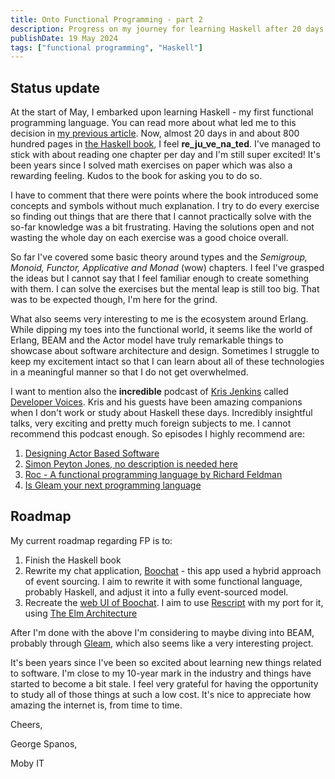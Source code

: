 ```yaml
---
title: Onto Functional Programming - part 2
description: Progress on my journey for learning Haskell after 20 days in
publishDate: 19 May 2024
tags: ["functional programming", "Haskell"]
---
```



## Status update

At the start of May, I embarked upon learning Haskell - my first functional programming language. You can read more about what led me to this decision in [my previous article](https://gspanos.tech/posts/learning-fp/). Now, almost 20 days in and about 800 hundred pages in [the Haskell book](https://haskellbook.com/), I feel **re_ju_ve_na_ted**. I've managed to stick with about reading one chapter per day and I'm still super excited!
It's been years since I solved math exercises on paper which was also a rewarding feeling. Kudos to the book for asking you to do so.

I have to comment that there were points where the book introduced some concepts and symbols without much explanation. I try to do every exercise so finding out things that are there that I cannot practically solve with the so-far knowledge was a bit frustrating. Having the solutions open and not wasting the whole day on each exercise was a good choice overall.

So far I've covered some basic theory around types and the _Semigroup, Monoid, Functor, Applicative and Monad_ (wow) chapters. I feel I've grasped the ideas but I cannot say that I feel familiar enough to create something with them. I can solve the exercises but the mental leap is still too big. That was to be expected though, I'm here for the grind.

What also seems very interesting to me is the ecosystem around Erlang. While dipping my toes into the functional world, it seems like the world of Erlang, BEAM and the Actor model have truly remarkable things to showcase about software architecture and design. Sometimes I struggle to keep my excitement intact so that I can learn about all of these technologies in a meaningful manner so that I do not get overwhelmed.

I want to mention also the **incredible** podcast of [Kris Jenkins](https://twitter.com/krisajenkins) called [Developer Voices](https://www.youtube.com/channel/UC-0fWjosItIOD4ThhS6oyfA). Kris and his guests have been amazing companions when I don't work or study about Haskell these days. Incredibly insightful talks, very exciting and pretty much foreign subjects to me. I cannot recommend this podcast enough. So episodes I highly recommend are:

1. [Designing Actor Based Software](https://www.youtube.com/watch?v=CBUWcUuG6Ss)
2. [Simon Peyton Jones, no description is needed here](https://www.youtube.com/watch?v=UBgam9XUHs0)
3. [Roc - A functional programming language by Richard Feldman](https://www.youtube.com/watch?v=DzhIprQan68)
4. [Is Gleam your next programming language](https://www.youtube.com/watch?v=RntfkL8lUY4)

## Roadmap

My current roadmap regarding FP is to:

1. Finish the Haskell book
2. Rewrite my chat application, [Boochat](https://github.com/moby-it/boochat-server) - this app used a hybrid approach of event sourcing. I aim to rewrite it with some functional language, probably Haskell, and adjust it into a fully event-sourced model.
3. Recreate the [web UI of Boochat](https://www.figma.com/proto/2Jl3UG4KZk7r4fXkAQh8ys/Boochat-Lib-1.0?t=wNXdM7tgkEzyTzQT-0&scaling=min-zoom&page-id=0%3A1&node-id=455-2490&starting-point-node-id=455%3A2490). I aim to use [Rescript](https://rescript-lang.org/) with my port for it, using [The Elm Architecture](https://guide.elm-lang.org/architecture/)

After I'm done with the above I'm considering to maybe diving into BEAM, probably through [Gleam](https://gleam.run/), which also seems like a very interesting project.

It's been years since I've been so excited about learning new things related to software. I'm close to my 10-year mark in the industry and things have started to become a bit stale. I feel very grateful for having the opportunity to study all of those things at such a low cost. It's nice to appreciate how amazing the internet is, from time to time.

Cheers,

George Spanos,

Moby IT
